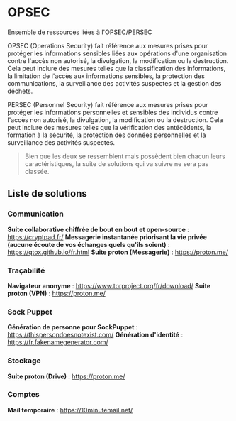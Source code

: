 # OPSEC
Ensemble de ressources liées à l'OPSEC/PERSEC

OPSEC (Operations Security) fait référence aux mesures prises pour protéger les informations sensibles liées aux opérations d'une organisation contre l'accès non autorisé, la divulgation, la modification ou la destruction. Cela peut inclure des mesures telles que la classification des informations, la limitation de l'accès aux informations sensibles, la protection des communications, la surveillance des activités suspectes et la gestion des déchets.

PERSEC (Personnel Security) fait référence aux mesures prises pour protéger les informations personnelles et sensibles des individus contre l'accès non autorisé, la divulgation, la modification ou la destruction. Cela peut inclure des mesures telles que la vérification des antécédents, la formation à la sécurité, la protection des données personnelles et la surveillance des activités suspectes.

> Bien que les deux se ressemblent mais possèdent bien chacun leurs caractéristiques, la suite de solutions qui va suivre ne sera pas classée.

## Liste de solutions 

### Communication

**Suite collaborative chiffrée de bout en bout et open-source** : https://cryptpad.fr/
**Messagerie instantanée priorisant la vie privée (aucune écoute de vos échanges quels qu'ils soient)** : https://qtox.github.io/fr.html
**Suite proton (Messagerie)** : https://proton.me/

### Traçabilité

**Navigateur anonyme** : https://www.torproject.org/fr/download/
**Suite proton (VPN)** : https://proton.me/

### Sock Puppet

**Génération de personne pour SockPuppet** : https://thispersondoesnotexist.com/
**Génération d'identité** : https://fr.fakenamegenerator.com/

### Stockage 

**Suite proton (Drive)** : https://proton.me/

### Comptes

**Mail temporaire** : https://10minutemail.net/
